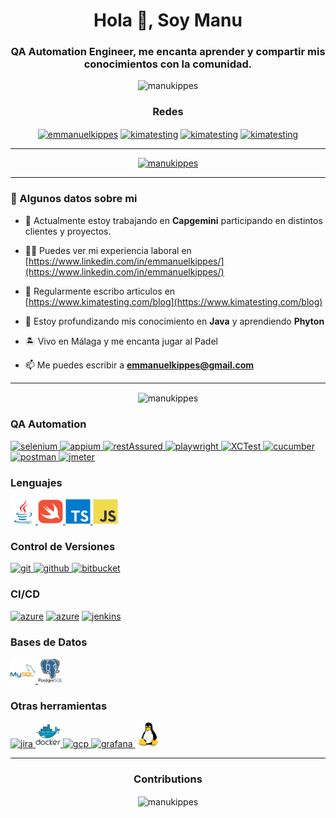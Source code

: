 <h1 align="center">Hola 👋, Soy Manu</h1>
<h3 align="center">QA Automation Engineer, me encanta aprender y compartir mis conocimientos con la comunidad.</h3>
<p align="center"> <img src="https://komarev.com/ghpvc/?username=manukippes&label=Profile%20views&color=0e75b6&style=flat" alt="manukippes" /> </p>

<h3 align="center">Redes</h3>
<p align="center">
<a href="https://linkedin.com/in/emmanuelkippes" target="blank"><img align="center" src="https://raw.githubusercontent.com/rahuldkjain/github-profile-readme-generator/master/src/images/icons/Social/linked-in-alt.svg" alt="emmanuelkippes" height="30" width="40" /></a>
<a href="https://instagram.com/kimatesting" target="blank"><img align="center" src="https://raw.githubusercontent.com/rahuldkjain/github-profile-readme-generator/master/src/images/icons/Social/instagram.svg" alt="kimatesting" height="30" width="40" /></a>
<a href="https://twitter.com/kimatesting" target="blank"><img align="center" src="https://raw.githubusercontent.com/rahuldkjain/github-profile-readme-generator/master/src/images/icons/Social/twitter.svg" alt="kimatesting" height="30" width="40" /></a>
<a href="https://www.youtube.com/@KIMATesting" target="blank"><img align="center" src="https://raw.githubusercontent.com/rahuldkjain/github-profile-readme-generator/master/src/images/icons/Social/youtube.svg" alt="kimatesting" height="30" width="40" /></a>
</p>

<hr>

<p align="center"> <a href="https://github.com/ryo-ma/github-profile-trophy"><img src="https://github-profile-trophy.vercel.app/?username=manukippes" alt="manukippes" /></a> </p>

<hr>

<h3 align="left">🧐 Algunos datos sobre mi</h3>

- 🔭 Actualmente estoy trabajando en **Capgemini** participando en distintos clientes y proyectos.

- 👨‍💻 Puedes ver mi experiencia laboral en [https://www.linkedin.com/in/emmanuelkippes/](https://www.linkedin.com/in/emmanuelkippes/)

- 📝 Regularmente escribo articulos en [https://www.kimatesting.com/blog](https://www.kimatesting.com/blog)

- 🌱 Estoy profundizando mis conocimiento en **Java** y aprendiendo **Phyton**
- 🏝️ Vivo en Málaga y me encanta jugar al Padel
- 📫 Me puedes escribir a **emmanuelkippes@gmail.com**

<hr>

<p align="center"><img align="center" src="https://github-readme-stats.vercel.app/api/top-langs?username=manukippes&show_icons=true&locale=en&layout=compact" alt="manukippes" /></p>

<h3 align="left">QA Automation</h3>
  <a href="https://www.selenium.dev" target="_blank" rel="noreferrer"> <img src="https://raw.githubusercontent.com/detain/svg-logos/780f25886640cef088af994181646db2f6b1a3f8/svg/selenium-logo.svg" alt="selenium" width="40" height="40"/> </a> 
  <a href="https://appium.io/docs/en/latest/" target="_blank" rel="noreferrer"> <img src="https://appium.io/docs/en/latest/assets/images/appium-logo-horiz.png" alt="appium" width="80" height="40"/> </a> 
  <a href="https://rest-assured.io/" target="_blank" rel="noreferrer"> <img src="https://rest-assured.io/img/logo-transparent.png" alt="restAssured" width="40" height="40"/> </a> 
  <a href="https://playwright.dev/" target="_blank" rel="noreferrer"> <img src="https://icon.icepanel.io/Technology/svg/Playwrite.svg" alt="playwright" width="80" height="40"/> </a> 
  <a href="https://developer.apple.com/documentation/xctest" target="_blank" rel="noreferrer"> <img src="https://cdn.icon-icons.com/icons2/2248/PNG/512/apple_ios_icon_136955.png" alt="XCTest" width="40" height="40"/> </a> 
  <a href="https://cucumber.io/" target="_blank" rel="noreferrer"> <img src="https://avatars.githubusercontent.com/u/320565?s=280&v=4" alt="cucumber" width="40" height="40"/> </a> 
  <a href="https://postman.com" target="_blank" rel="noreferrer"> <img src="https://www.vectorlogo.zone/logos/getpostman/getpostman-icon.svg" alt="postman" width="40" height="40"/> </a> 
  <a href="https://jmeter.apache.org/" target="_blank" rel="noreferrer"> <img src="https://jmeter.apache.org/images/asf-logo.svg" alt="jmeter" width="80" height="40"/> </a> 
  
<h3 align="left">Lenguajes</h3>
 <a href="https://www.java.com" target="_blank" rel="noreferrer"> <img src="https://raw.githubusercontent.com/devicons/devicon/master/icons/java/java-original.svg" alt="java" width="40" height="40"/> </a> 
   <a href="https://developer.apple.com/swift/" target="_blank" rel="noreferrer"> <img src="https://raw.githubusercontent.com/devicons/devicon/master/icons/swift/swift-original.svg" alt="swift" width="40" height="40"/> </a> 
  <a href="https://www.typescriptlang.org/" target="_blank" rel="noreferrer"> <img src="https://raw.githubusercontent.com/devicons/devicon/master/icons/typescript/typescript-original.svg" alt="typescript" width="40" height="40"/> </a>
  <a href="https://developer.mozilla.org/en-US/docs/Web/JavaScript" target="_blank" rel="noreferrer"> <img src="https://raw.githubusercontent.com/devicons/devicon/master/icons/javascript/javascript-original.svg" alt="javascript" width="40" height="40"/> </a> 

<h3 align="left">Control de Versiones</h3>
<a href="https://git-scm.com/" target="_blank" rel="noreferrer"> <img src="https://www.vectorlogo.zone/logos/git-scm/git-scm-icon.svg" alt="git" width="40" height="40"/> </a> 
<a href="https://github.com/" target="_blank" rel="noreferrer"> <img src="https://www.vectorlogo.zone/logos/github/github-icon.svg" alt="github" width="40" height="40"/> </a> 
<a href="https://bitbucket.org/product/" target="_blank" rel="noreferrer"> <img src="https://www.vectorlogo.zone/logos/bitbucket/bitbucket-official.svg" alt="bitbucket" width="80" height="40"/> </a> 


<h3 align="left">CI/CD</h3>
<a href="https://azure.microsoft.com/en-in/" target="_blank" rel="noreferrer"> <img src="https://www.vectorlogo.zone/logos/microsoft_azure/microsoft_azure-icon.svg" alt="azure" width="40" height="40"/></a> 
<a href="https://github.com/features/actions" target="_blank" rel="noreferrer"> <img src="https://www.vectorlogo.zone/logos/github/github-tile.svg" alt="azure" width="40" height="40"/></a> 
<a href="https://www.jenkins.io" target="_blank" rel="noreferrer"> <img src="https://www.vectorlogo.zone/logos/jenkins/jenkins-icon.svg" alt="jenkins" width="40" height="40"/> </a> 
  

<h3 align="left">Bases de Datos</h3>
<a href="https://www.mysql.com/" target="_blank" rel="noreferrer"> <img src="https://raw.githubusercontent.com/devicons/devicon/master/icons/mysql/mysql-original-wordmark.svg" alt="mysql" width="40" height="40"/> </a> 
<a href="https://www.postgresql.org" target="_blank" rel="noreferrer"> <img src="https://raw.githubusercontent.com/devicons/devicon/master/icons/postgresql/postgresql-original-wordmark.svg" alt="postgresql" width="40" height="40"/> </a> 

<h3 align="left">Otras herramientas</h3>
  <a href="https://www.atlassian.com/es/software/jira" target="_blank" rel="noreferrer"> <img src="https://www.vectorlogo.zone/logos/atlassian_jira/atlassian_jira-ar21.svg" alt="jira" width="80" height="40"/> </a> 
  <a href="https://www.docker.com/" target="_blank" rel="noreferrer"> <img src="https://raw.githubusercontent.com/devicons/devicon/master/icons/docker/docker-original-wordmark.svg" alt="docker" width="40" height="40"/> </a> 
  <a href="https://cloud.google.com" target="_blank" rel="noreferrer"> <img src="https://www.vectorlogo.zone/logos/google_cloud/google_cloud-icon.svg" alt="gcp" width="40" height="40"/> </a> 
   <a href="https://grafana.com" target="_blank" rel="noreferrer"> <img src="https://www.vectorlogo.zone/logos/grafana/grafana-icon.svg" alt="grafana" width="40" height="40"/> </a> 
  <a href="https://www.linux.org/" target="_blank" rel="noreferrer"> <img src="https://raw.githubusercontent.com/devicons/devicon/master/icons/linux/linux-original.svg" alt="linux" width="40" height="40"/> </a> 

<hr>
<h3 align="center">Contributions</h3>
<p align="center"><img align="center" src="https://github-readme-streak-stats.herokuapp.com/?user=manukippes&" alt="manukippes" /></p>
